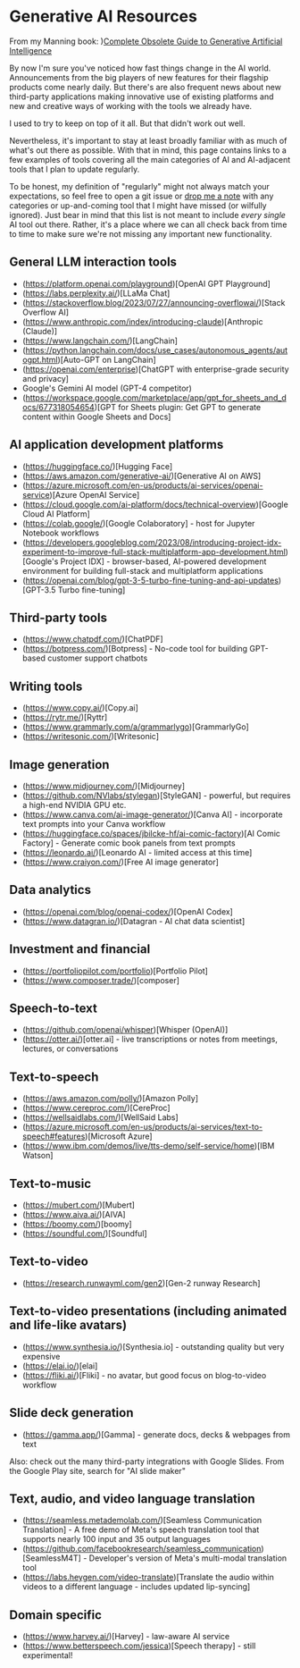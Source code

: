 # Generative AI Resources

From my Manning book: )[Complete Obsolete Guide to Generative Artificial Intelligence](http://mng.bz/j1Ax)

By now I'm sure you've noticed how fast things change in the AI world. Announcements from the big players of new features for their flagship products come nearly daily. But there's are also frequent news about new third-party applications making innovative use of existing platforms and new and creative ways of working with the tools we already have. 

I used to try to keep on top of it all. But that didn't work out well. 

Nevertheless, it's important to stay at least broadly familiar with as much of what's out there as possible. With that in mind, this page contains links to a few examples of tools covering all the main categories of AI and AI-adjacent tools that I plan to update regularly. 

To be honest, my definition of "regularly" might not always match your expectations, so feel free to open a git issue or [drop me a note](mailto:office@bootstrap-it.com) with any categories or up-and-coming tool that I might have missed (or wilfully ignored). Just bear in mind that this list is not meant to include _every single_ AI tool out there. Rather, it's a place where we can all check back from time to time to make sure we're not missing any important new functionality.

## General LLM interaction  tools

* (https://platform.openai.com/playground)[OpenAI GPT Playground]
* (https://labs.perplexity.ai/)[LLaMa Chat]
* (https://stackoverflow.blog/2023/07/27/announcing-overflowai/)[Stack Overflow AI]
* (https://www.anthropic.com/index/introducing-claude)[Anthropic (Claude)]
* (https://www.langchain.com/)[LangChain]
* (https://python.langchain.com/docs/use_cases/autonomous_agents/autogpt.html)[Auto-GPT on LangChain]
* (https://openai.com/enterprise)[ChatGPT with enterprise-grade security and privacy]
* Google's Gemini AI model (GPT-4 competitor)
* (https://workspace.google.com/marketplace/app/gpt_for_sheets_and_docs/677318054654)[GPT for Sheets plugin: Get GPT to generate content within Google Sheets and Docs]

## AI application development platforms

* (https://huggingface.co/)[Hugging Face]
* (https://aws.amazon.com/generative-ai/)[Generative AI on AWS]
* (https://azure.microsoft.com/en-us/products/ai-services/openai-service)[Azure OpenAI Service]
* (https://cloud.google.com/ai-platform/docs/technical-overview)[Google Cloud AI Platform]
* (https://colab.google/)[Google Colaboratory] - host for Jupyter Notebook workflows
* (https://developers.googleblog.com/2023/08/introducing-project-idx-experiment-to-improve-full-stack-multiplatform-app-development.html)[Google's Project IDX] - browser-based, AI-powered development environment for building full-stack and multiplatform applications
* (https://openai.com/blog/gpt-3-5-turbo-fine-tuning-and-api-updates)[GPT-3.5 Turbo fine-tuning]

## Third-party tools
* (https://www.chatpdf.com/)[ChatPDF]
* (https://botpress.com/)[Botpress] - No-code tool for building GPT-based customer support chatbots 

## Writing tools
* (https://www.copy.ai/)[Copy.ai]
* (https://rytr.me/)[Ryttr]
* (https://www.grammarly.com/a/grammarlygo)[GrammarlyGo]
* (https://writesonic.com/)[Writesonic]

## Image generation
* (https://www.midjourney.com/)[Midjourney]
* (https://github.com/NVlabs/stylegan)[StyleGAN] - powerful, but requires a high-end NVIDIA GPU etc.
* (https://www.canva.com/ai-image-generator/)[Canva AI] - incorporate text prompts into your Canva workflow
* (https://huggingface.co/spaces/jbilcke-hf/ai-comic-factory)[AI Comic Factory] - Generate comic book panels from text prompts
* (https://leonardo.ai/)[Leonardo AI - limited access at this time]
* (https://www.craiyon.com/)[Free AI image generator]

## Data analytics
* (https://openai.com/blog/openai-codex/)[OpenAI Codex]
* (https://www.datagran.io/)[Datagran - AI chat data scientist]

## Investment and financial

* (https://portfoliopilot.com/portfolio)[Portfolio Pilot]
* (https://www.composer.trade/)[composer]
	
## Speech-to-text

* (https://github.com/openai/whisper)[Whisper (OpenAI)]
* (https://otter.ai/)[otter.ai] - live transcriptions or notes from meetings, lectures, or conversations

## Text-to-speech

* (https://aws.amazon.com/polly/)[Amazon Polly]
* (https://www.cereproc.com/)[CereProc]
* (https://wellsaidlabs.com/)[WellSaid Labs]
* (https://azure.microsoft.com/en-us/products/ai-services/text-to-speech#features)[Microsoft Azure]
* (https://www.ibm.com/demos/live/tts-demo/self-service/home)[IBM Watson]

## Text-to-music

* (https://mubert.com/)[Mubert] 
* (https://www.aiva.ai/)[AIVA]
* (https://boomy.com/)[boomy]
* (https://soundful.com/)[Soundful]

## Text-to-video

* (https://research.runwayml.com/gen2)[Gen-2 runway Research]

## Text-to-video presentations (including animated and life-like avatars)

* (https://www.synthesia.io/)[Synthesia.io] - outstanding quality but very expensive
* (https://elai.io/)[elai]
* (https://fliki.ai/)[Fliki] - no avatar, but good focus on blog-to-video workflow

## Slide deck generation

* (https://gamma.app/)[Gamma] - generate docs, decks & webpages from text
	
Also: check out the many third-party integrations with Google Slides. From the Google Play site, search for "AI slide maker"

## Text, audio, and video language translation

* (https://seamless.metademolab.com/)[Seamless Communication Translation] - A free demo of Meta's speech translation tool that supports nearly 100 input and 35 output languages
* (https://github.com/facebookresearch/seamless_communication)[SeamlessM4T] - Developer's version of Meta's multi-modal translation tool
* (https://labs.heygen.com/video-translate)[Translate the audio within videos to a different language - includes updated lip-syncing]

## Domain specific

* (https://www.harvey.ai/)[Harvey] - law-aware AI service
* (https://www.betterspeech.com/jessica)[Speech therapy] - still experimental!

